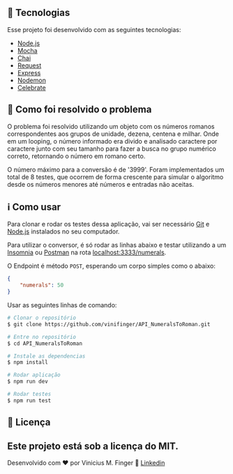 ## :rocket: Tecnologias 

Esse projeto foi desenvolvido com as seguintes tecnologias:

-  [Node.js](https://nodejs.org)
-  [Mocha](https://www.npmjs.com/package/mocha)
-  [Chai](https://www.chaijs.com)
-  [Request](https://www.npmjs.com/package/request)
-  [Express](https://www.npmjs.com/package/express)
-  [Nodemon](https://www.npmjs.com/package/nodemon)
-  [Celebrate](https://www.npmjs.com/package/celebrate)

## :dart: Como foi resolvido o problema

O problema foi resolvido utilizando um objeto com os números romanos correspondentes aos grupos de unidade, dezena, centena e milhar. Onde em um looping, o número informado era divido e analisado caractere por caractere junto com seu tamanho para fazer a busca no grupo numérico correto, retornando o número em romano certo.

O número máximo para a conversão é de '3999'.
Foram implementados um total de 8 testes, que ocorrem de forma crescente para simular o algoritmo desde os números menores até números e entradas não aceitas.
 
## :information_source: Como usar

Para clonar e rodar os testes dessa aplicação, vai ser necessário [Git](https://git-scm.com) e [Node.js](https://nodejs.org) instalados no seu computador. 

Para utilizar o conversor, é só rodar as linhas abaixo e testar utilizando a um [Insomnia](https://insomnia.rest) ou [Postman](https://www.postman.com) na rota [localhost:3333/numerals](http://localhost:3333/numerals).

O Endpoint é método `POST`, esperando um corpo simples como o abaixo: 
```JSON
{
    "numerals": 50
}
```

Usar as seguintes linhas de comando:

```bash
# Clonar o repositório
$ git clone https://github.com/vinifinger/API_NumeralsToRoman.git

# Entre no repositório
$ cd API_NumeralsToRoman

# Instale as dependencias
$ npm install

# Rodar aplicação
$ npm run dev

# Rodar testes
$ npm run test
```

## :memo: Licença
Este projeto está sob a licença do MIT.
---

Desenvolvido com ♥ por Vinicius M. Finger :wave: [Linkedin](https://www.linkedin.com/in/vinicius-finger/)